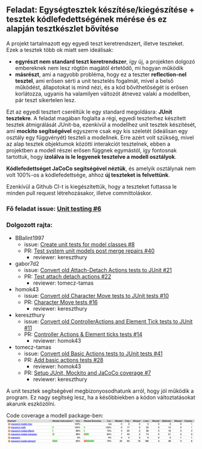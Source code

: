 ## Feladat: Egységtesztek készítése/kiegészítése + tesztek kódlefedettségének mérése és ez alapján tesztkészlet bővítése

A projekt tartalmazott egy egyedi teszt keretrendszert, illetve teszteket. Ezek a tesztek több ok miatt sem ideálisak:
- **egyrészt nem standard teszt keretrendszer**, így új, a projekten dolgozó embereknek nem lesz rögtön magától értetődő, mi hogyan működik
- **másrészt**, ami a nagyobb probléma, hogy ez a teszter **reflection-nel tesztel**, ami erősen sérti a unit tesztelés fogalmát, mivel a belső működést, állapotokat is mind nézi, és a kód bővíthetőségét is erősen korlátozza, ugyanis ha valamilyen változót átnevez valaki a modellben, pár teszt sikertelen lesz.

Ezt az egyedi tesztert cseréltük le egy standard megoldásra: **JUnit tesztekre**. A feladat magában foglalta a régi, egyedi teszterhez készített tesztek átmigrálását JUnit-ba, ezenkívül a modellhez unit tesztek készítését, ami **mockito segítségével** egyszerre csak egy kis szeletét (ideálisan egy osztály egy függvényét) teszteli a modellnek. Erre azért volt szükség, mivel az alap tesztek objektumok közötti interakciót tesztelnek, ebben a projektben a modell részei erősen függnek egymástól, így fontosnak tartottuk, hogy **izolálva is le legyenek tesztelve a modell osztályok**.

**Kódlefedettséget JaCoCo segítségével néztük**, és amelyik osztálynak nem volt 100%-os a kódlefedettsége, ahhoz **új teszteket is felvettünk**. 

Ezenkívül a Github CI-t is kiegészítettük, hogy a teszteket futtassa le minden pull request létrehozásakor, illetve committoláskor.

### Fő feladat issue: [Unit testing #6](https://github.com/BME-MIT-IET/iet-hf-2024-macaroni/issues/6)

### Dolgozott rajta:
- BBalint1997
  - issue: [Create unit tests for model classes #8](https://github.com/BME-MIT-IET/iet-hf-2024-macaroni/issues/8)
  - PR: [Test system unit models post merge repairs #40](https://github.com/BME-MIT-IET/iet-hf-2024-macaroni/pull/40)
    - reviewer: kereszthury
- gabor7d2
  - issue: [Convert old Attach-Detach Actions tests to JUnit #21](https://github.com/BME-MIT-IET/iet-hf-2024-macaroni/issues/21)
  - PR: [Test attach detach actions #22](https://github.com/BME-MIT-IET/iet-hf-2024-macaroni/pull/22)
    - reviewer: tomecz-tamas
- homok43
  - issue: [Convert old Character Move tests to JUnit tests #10](https://github.com/BME-MIT-IET/iet-hf-2024-macaroni/issues/10)
  - PR: [Character Move tests #16](https://github.com/BME-MIT-IET/iet-hf-2024-macaroni/pull/16)
    - reviewer: kereszthury
- kereszthury
  - issue: [Convert old ControllerActions and Element Tick tests to JUnit #11](https://github.com/BME-MIT-IET/iet-hf-2024-macaroni/issues/11)
  - PR: [Controller Actions & Element ticks tests #14](https://github.com/BME-MIT-IET/iet-hf-2024-macaroni/pull/14)
    - reviewer: homok43
- tomecz-tamas
  - issue: [Convert old Basic Actions tests to JUnit tests #41](https://github.com/BME-MIT-IET/iet-hf-2024-macaroni/issues/41)
  - PR: [Add basic actions tests #28](https://github.com/BME-MIT-IET/iet-hf-2024-macaroni/pull/28)
    - reviewer: homok43
  - PR: [Setup JUnit, Mockito and JaCoCo coverage #7](https://github.com/BME-MIT-IET/iet-hf-2024-macaroni/pull/7)
    - reviewer: kereszthury

A unit tesztek segítségével megbizonyosodhatunk arról, hogy jól működik a program. Ez nagy segítség lesz, ha a későbbiekben a kódon változtatásokat akarunk eszközölni.

Code coverage a modell package-ben:
![](screenshots/code_coverage_model.png)
